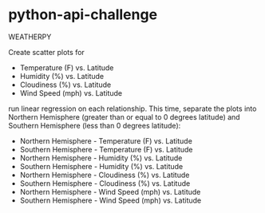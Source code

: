# python-api-challenge
WEATHERPY 

Create scatter plots for

* Temperature (F) vs. Latitude
* Humidity (%) vs. Latitude
* Cloudiness (%) vs. Latitude
* Wind Speed (mph) vs. Latitude

run linear regression on each relationship.
This time, separate the plots into Northern Hemisphere (greater than or equal to 0 degrees latitude) and Southern Hemisphere (less than 0 degrees latitude):

* Northern Hemisphere - Temperature (F) vs. Latitude
* Southern Hemisphere - Temperature (F) vs. Latitude
* Northern Hemisphere - Humidity (%) vs. Latitude
* Southern Hemisphere - Humidity (%) vs. Latitude
* Northern Hemisphere - Cloudiness (%) vs. Latitude
* Southern Hemisphere - Cloudiness (%) vs. Latitude
* Northern Hemisphere - Wind Speed (mph) vs. Latitude
* Southern Hemisphere - Wind Speed (mph) vs. Latitude
